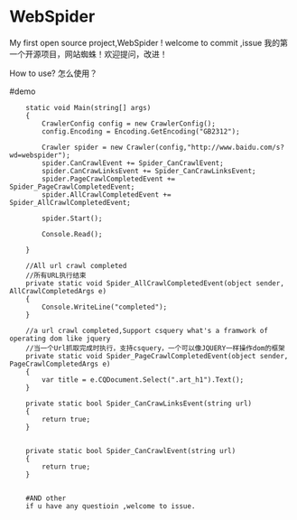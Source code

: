 # WebSpider
My first open source project,WebSpider ! welcome to commit ,issue
我的第一个开源项目，网站蜘蛛！欢迎提问，改进！

How to use?
怎么使用？

#demo

		static void Main(string[] args)
        {
            CrawlerConfig config = new CrawlerConfig();
            config.Encoding = Encoding.GetEncoding("GB2312");

            Crawler spider = new Crawler(config,"http://www.baidu.com/s?wd=webspider");
            spider.CanCrawlEvent += Spider_CanCrawlEvent;
            spider.CanCrawLinksEvent += Spider_CanCrawLinksEvent;
            spider.PageCrawlCompletedEvent += Spider_PageCrawlCompletedEvent;
            spider.AllCrawlCompletedEvent += Spider_AllCrawlCompletedEvent;
            
            spider.Start();

            Console.Read();

        }

        //All url crawl completed
        //所有URL执行结束
        private static void Spider_AllCrawlCompletedEvent(object sender, AllCrawlCompletedArgs e)
        {
            Console.WriteLine("completed");
        }

        //a url crawl completed,Support csquery what's a framwork of operating dom like jquery
        //当一个Url抓取完成时执行，支持csquery，一个可以像JQUERY一样操作dom的框架
        private static void Spider_PageCrawlCompletedEvent(object sender, PageCrawlCompletedArgs e)
        {
            var title = e.CQDocument.Select(".art_h1").Text();
        }

        private static bool Spider_CanCrawLinksEvent(string url)
        {
            return true;
        }

      
        private static bool Spider_CanCrawlEvent(string url)
        {
            return true;
        }
        
        
        #AND other
        if u have any questioin ,welcome to issue.
